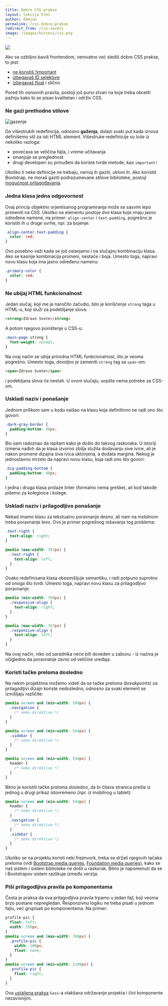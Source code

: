 ```yaml
---
title: Dobre CSS prakse
layout: lekcija-html
author: damjan
permalink: /css-dobre-prakse
redirect_from: /css-saveti
image: /images/kursevi/css.png
---
```


![]({{page.image}})

Ako se ozbiljno baviš frontendom, verovatno već slediš dobre CSS prakse, to jest:
- [ne koristiš !important](https://github.com/CSSLint/csslint/wiki/Disallow-!important)
- [izbegavaš ID selektore](https://github.com/CSSLint/csslint/wiki/Disallow-IDs-in-selectors)
- [izbegavaš float](https://github.com/CSSLint/csslint/wiki/Disallow-too-many-floats) i slično

Pored tih osnovnih pravila, postoji još puno stvari na koje treba obratiti pažnju kako bi se pisao kvalitetan i održiv CSS.

### Ne gazi prethodne stilove

![gazenje](/images/koncepti/gazenje.png)

Do višestrukih redefinicija, odnosno **gaženja**, dolazi svaki put kada iznova definišemo stil za isti HTML element. Višestruke redefinicije su loše iz nekoliko razloga:

* povećava se veličina fajla, i vreme učitavanja
* smanjuje se preglednost
* drugi developeri su prinuđeni da koriste tvrde metode, kao `important!`

Ukoliko ti neke definicije ne trebaju, nemoj ih gaziti, ukloni ih. Ako koristiš Bootstrap, ne moraš gaziti podrazumevane stilove biblioteke, postoji [mogućnost prilagođavanja](//getbootstrap.com/customize/).

### Jedna klasa jedna odgovornost

Ovaj princip objektno orjentisanog programiranja može se sasvim lepo primeniti na CSS. Ukoliko na elementu postoje dve klase koje imaju jasno određene namene, na primer: `align-center` i `text-padding`, pogrešno je koristiti ih u druge svrhe, npr. za bojenje:

```css
.align-center.text-padding {
  color: red;
}
```

Ovo posebno važi kada se još oslanjamo i na slučajnu kombinaciju klasa. Ako se kasnije kombinacija promeni, nestaće i boja. Umesto toga, napravi novu klasu koja ima jasno određenu namenu:

```css
.primary-color {
  color: red;
}
```

### Ne ubijaj HTML funkcionalnost

Jedan slučaj, koji me je naročito začudio, bilo je korišćenje `strong` taga u HTML-u, koji služi za podebljanje slova:

```html
<strong>Zdravo Svete</strong>
```

A potom njegovo poništenje u CSS-u:

```css
.main-page strong {
  font-weight: normal;
}
```

Na ovaj način se ubija prirodna HTML funkcionalnost, što je veoma pogrešno. Umesto toga, dovoljno je zameniti `strong` tag sa `span`-om:

```html
<span>Zdravo Svete</span>
```

i podebljana slova će nestati. U ovom slučaju, uopšte nema potrebe za CSS-om.

### Uskladi naziv i ponašanje

Jednom prilikom sam u kodu naišao na klasu koja definitivno ne radi ono što govori:

```css
.dark-gray-border {
  padding-bottom: 40px;
}
```

Bio sam radoznao da ispitam kako je došlo do takvog raskoraka. U istoriji izmena nađoh da je klasa izvorno zbilja služila dodavanju sive ivice, ali je nakon promene dizajna siva ivica uklonjena, a dodata margina. Nekog je jednostavno mrzelo da napravi novu klasu, koja radi ono što govori:

```css
.big-padding-bottom {
  padding-bottom: 40px;
}
```

I jedna i druga klasa prolaze linter (formalno nema greške), ali kod takođe pišemo za koleginice i kolege.

### Uskladi naziv i prilagodljivo ponašanje

Nekad imamo klasu za tekstualno poravnanje desno, ali nam na mobilnom treba poravnanje levo. Ovo je primer pogrešnog rešavanja tog problema:

```css
.text-right {
  text-align: right;
}

@media (max-width: 767px) {
  .text-right {
    text-align: left;
  }
}
```

Ovako redefinisana klasa obesmišljuje semantiku, i radi potpuno suprotno od onoga što tvrdi. Umesto toga, napravi novu klasu za prilagodljivo poravnanje:

```css
@media (min-width: 768px) {
  .responsive-align {
    text-align: right;
  }
}

@media (max-width: 767px) {
  .responsive-align {
    text-align: left;
  }
}
```

Na ovaj način, niko od saradnika neće biti doveden u zabunu - iz naziva je očigledno da poravnanje zavisi od veličine uređaja.

### Koristi tačke preloma dosledno

Na nekim projektima možemo videti da se tačke preloma (*breakpoints*) za prilagodljivi dizajn koriste nedosledno, odnosno za svaki element se izmišljaju različite:

```css
@media screen and (min-width: 500px) {
  .navigation {
    /* neke direktive */
  }
}

@media screen and (min-width: 544px) {
  .sidebar {
    /* neke direktive */
  }
}

@media screen and (min-width: 550px) {
  header {
    /* neke direktive */
  }
}
```

Bitno je koristiti tačke preloma dosledno, da bi čitava stranica prešla iz jednog u drugi prikaz istovremeno (npr. iz mobilnog u tablet):

```css
@media screen and (min-width: 544px) {
  header {
    /* neke direktive */
  }
  .navigation {
    /* neke direktive */
  }
  .sidebar {
    /* neke direktive */
  }
}
```

Ukoliko se na projektu koristi neki frejmvork, treba se držati njegovih tačaka preloma (vidi [Bootstrap media queries](//getbootstrap.com/css/#grid-media-queries), [Foundation media queries](//foundation.zurb.com/sites/docs/v/5.5.3/media-queries.html)), kako se naš sistem i sistem biblioteke ne došli u raskorak. Bitno je napomenuti da se i Bootstrapov sistem razlikuje između verzija.

### Piši prilagodljiva pravila po komponentama

Česta je praksa da sva prilagodljiva pravila trpamo u jedan fajl, koji veoma brzo postane nepregledan. Responzivnu logiku ne treba pisati u jednom fajlu, već grupisati po komponentama. Na primer:

```css
profile-pic {
  float: left;
  width: 250px;
}
@media screen and (max-width: 768px) {
  .profile-pic {
    width: 100px;
    float: none;
  }
}
@media screen and (min-width: 1200px) {
  .profile-pic {
    float: right;
  }
}
```

Ova [ustaljena praksa](//thesassway.com/intermediate/responsive-web-design-in-sass-using-media-queries-in-sass-32) `Sass`-a olakšava održavanje projekta i čini komponente nezavisnijim.
